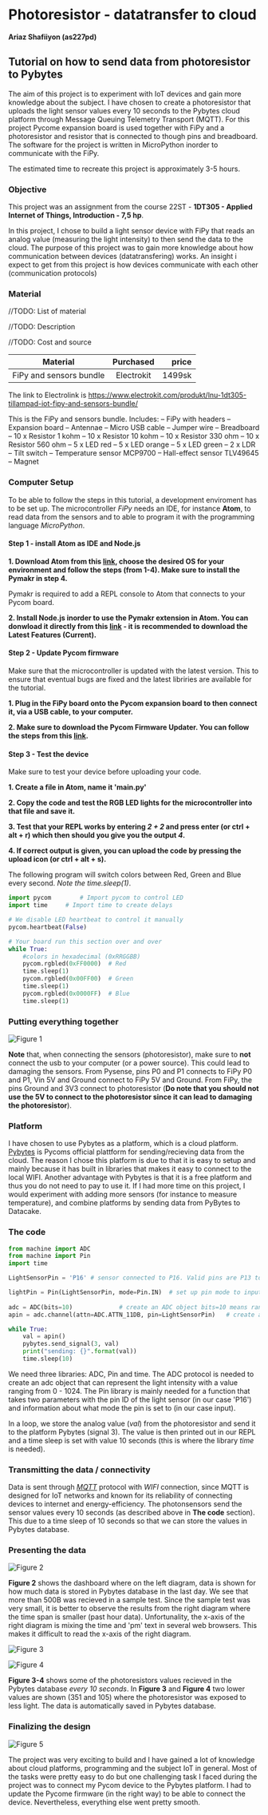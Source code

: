 # Photoresistor - datatransfer to cloud

**Ariaz Shafiiyon (as227pd)**

## Tutorial on how to send data from photoresistor to Pybytes

The aim of this project is to experiment with IoT devices and gain more knowledge about the subject. I have chosen to create a photoresistor that uploads the light sensor values every 10 seconds to the Pybytes cloud platform through Message Queuing Telemetry Transport (MQTT). For this project Pycome expansion board is used together with FiPy and a photoresistor and resistor that is connected to though pins and breadboard. The software for the project is written in MicroPython inorder to communicate with the FiPy.  

The estimated time to recreate this project is approximately 3-5 hours. 

### Objective

This project was an assignment from the course 22ST - **1DT305 - Applied Internet of Things, Introduction - 7,5 hp**. 

In this project, I chose to build a light sensor device with FiPy that reads an analog value (measuring the light intensity) to then send the data to the cloud. The purpose of this project was to gain more knowledge about how communication between devices (datatransfering) works. An insight i expect to get from this project is how devices communicate with each other (communication protocols) 

### Material 
//TODO: List of material

//TODO: Description

//TODO: Cost and source 


| Material               |Purchased      | price |
| ---------------------- |:-------------:| -----:|
|FiPy and sensors bundle |Electrokit     | 1499sk|
The link to Electrolink is https://www.electrokit.com/produkt/lnu-1dt305-tillampad-iot-fipy-and-sensors-bundle/

This is the FiPy and sensors bundle. Includes:
– FiPy with headers – Expansion board
– Antennae
– Micro USB cable
– Jumper wire
– Breadboard
– 10 x Resistor 1 kohm
– 10 x Resistor 10 kohm
– 10 x Resistor 330 ohm
– 10 x Resistor 560 ohm
– 5 x LED red
– 5 x LED orange
– 5 x LED green
– 2 x LDR
– Tilt switch
– Temperature sensor MCP9700
– Hall-effect sensor TLV49645
– Magnet

### Computer Setup

To be able to follow the steps in this tutorial, a development enviroment has to be set up. The microcontroller *FiPy* needs an IDE, for instance **Atom**, to read data from the sensors and to able to program it with the programming language *MicroPython*.

#### Step 1 - install Atom as IDE and Node.js

**1. Download Atom from this [link](https://hackmd.io/@lnu-iot/SydH7MTcw), choose the desired OS for your environment and follow the steps (from 1-4). Make sure to install the Pymakr in step 4.**

Pymakr is required to add a REPL console to Atom that connects to your Pycom board.

**2. Install Node.js inorder to use the Pymakr extension in Atom. You can donwload it directly from this [link](https://nodejs.org/en/) - it is recommended to download the Latest Features (Current).**

#### Step 2 - Update Pycom firmware

Make sure that the microcontroller is updated with the latest version. This to ensure that eventual bugs are fixed and the latest libriries are available for the tutorial.

**1. Plug in the FiPy board onto the Pycom expansion board to then connect it, via a USB cable, to your computer.**

**2. Make sure to download the Pycom Firmware Updater. You can follow the steps from this [link](https://hackmd.io/@lnu-iot/SJ91R_jSO).**
 
#### Step 3 - Test the device

Make sure to test your device before uploading your code.

**1. Create a file in Atom, name it 'main.py'**

**2. Copy the code and test the RGB LED lights for the microcontroller into that file and save it.**

**3. Test that your REPL works by entering *2 + 2* and press enter (or ctrl + alt + r) which then should you give you the output *4*.**

**4. If correct output is given, you can upload the code by pressing the upload icon (or ctrl + alt + s).** 

The following program will switch colors between Red, Green and Blue every second. *Note the time.sleep(1)*.

```python
import pycom		# Import pycom to control LED
import time		# Import time to create delays

# We disable LED heartbeat to control it manually
pycom.heartbeat(False)

# Your board run this section over and over
while True:
    #colors in hexadecimal (0xRRGGBB)
    pycom.rgbled(0xFF0000)  # Red
    time.sleep(1)
    pycom.rgbled(0x00FF00)  # Green
    time.sleep(1)
    pycom.rgbled(0x0000FF)  # Blue
    time.sleep(1)
```

### Putting everything together

![Figure 1](https://github.com/ariazsh/my_iot_project/blob/main/bisquit.jpg "Circuit")

**Note** that, when connecting the sensors (photoresistor), make sure to **not** connect the usb to your computer (or a power source). This could lead to damaging the sensors. From Pysense, pins P0 and P1 connects to FiPy P0 and P1, Vin 5V and Ground connect to FiPy 5V and Ground. From FiPy, the pins Ground and 3V3 connect to photoresistor (**Do note that you should not use the 5V to connect to the photoresistor since it can lead to damaging the photoresistor**).    

### Platform

I have chosen to use Pybytes as a platform, which is a cloud platform. [Pybytes](https://pybytes.pycom.io/) is Pycoms official plattform for sending/recieving data from the cloud. The reason I chose this platform is due to that it is easy to setup and mainly because it has built in libraries that makes it easy to connect to the local WIFI. Another advantage with Pybytes is that it is a free platform and thus you do not need to pay to use it. If I had more time on this project, I would experiment with adding more sensors (for instance to measure temperature), and combine platforms by sending data from PyBytes to Datacake.  

### The code

```python
from machine import ADC
from machine import Pin
import time

LightSensorPin = 'P16' # sensor connected to P16. Valid pins are P13 to P20.

lightPin = Pin(LightSensorPin, mode=Pin.IN)  # set up pin mode to input
                                                                                                                            
adc = ADC(bits=10)             # create an ADC object bits=10 means range 0-1024 the lower value the less light detected 
apin = adc.channel(attn=ADC.ATTN_11DB, pin=LightSensorPin)   # create an analog pin on P16;  attn=ADC.ATTN_11DB measures voltage from 0.1 to 3.3v

while True:
    val = apin()
    pybytes.send_signal(3, val)
    print("sending: {}".format(val))
    time.sleep(10)
```
We need three libraries: ADC, Pin and time. The ADC protocol is needed to create an adc object that can represent the light intensity with a value ranging from 0 - 1024. The Pin library is mainly needed for a function that takes two parameters with the pin ID of the light sensor (in our case 'P16') and information about what mode the pin is set to (in our case input). 

In a loop, we store the analog value (*val*) from the photoresistor and send it to the platform Pybytes (signal 3). The value is then printed out in our REPL and a time sleep is set with value 10 seconds (this is where the library *time* is needed).  

### Transmitting the data / connectivity

Data is sent through [*MQTT*](https://mqtt.org/) protocol with *WIFI* connection, since MQTT is designed for IoT networks and known for its reliability of connecting devices to internet and energy-efficiency. The photonsensors send the sensor values every 10 seconds (as described above in **The code** section). This due to a time sleep of 10 seconds so that we can store the values in Pybytes database. 

### Presenting the data

![Figure 2](https://github.com/ariazsh/my_iot_project/blob/main/dashboard.png "Dashboard")

**Figure 2** shows the dashboard where on the left diagram, data is shown for how much data is stored in Pybytes database in the last day. We see that more than 500B was recieved in a sample test. Since the sample test was very small, it is better to observe the results from the right diagram where the time span is smaller (past hour data). Unfortunality, the x-axis of the right diagram is mixing the time and 'pm' text in several web browsers. This makes it difficult to read the x-axis of the right diagram.

![Figure 3](https://github.com/ariazsh/my_iot_project/blob/main/Signal_3.png "Signal_1")

![Figure 4](https://github.com/ariazsh/my_iot_project/blob/main/Signal_3_1.png "Signal_2")

**Figure 3-4** shows some of the photoresistors values recieved in the Pybytes database *every 10 seconds*. In **Figure 3** and **Figure 4** two lower values are shown (351 and 105) where the photoresistor was exposed to less light. The data is automatically saved in Pybytes database. 

### Finalizing the design

![Figure 5](https://github.com/ariazsh/my_iot_project/blob/main/final.jpg "Final")

The project was very exciting to build and I have gained a lot of knowledge about cloud platforms, programming and the subject IoT in general. Most of the tasks were pretty easy to do but one challenging task I faced during the project was to connect my Pycom device to the Pybytes platform. I had to update the Pycome firmware (in the right way) to be able to connect the device. Nevertheless, everything else went pretty smooth. 





